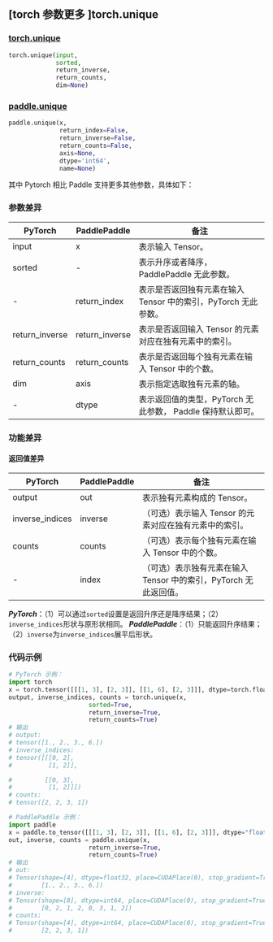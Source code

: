 ## [torch 参数更多 ]torch.unique
### [torch.unique](https://pytorch.org/docs/stable/generated/torch.unique.html?highlight=unique#torch.unique)

```python
torch.unique(input,
             sorted,
             return_inverse,
             return_counts,
             dim=None)
```

### [paddle.unique](https://www.paddlepaddle.org.cn/documentation/docs/zh/api/paddle/unique_cn.html#unique)

```python
paddle.unique(x,
              return_index=False,
              return_inverse=False,
              return_counts=False,
              axis=None,
              dtype='int64',
              name=None)
```

其中 Pytorch 相比 Paddle 支持更多其他参数，具体如下：
### 参数差异
| PyTorch       | PaddlePaddle | 备注                                                   |
| ------------- | ------------ | ------------------------------------------------------ |
| input         | x            | 表示输入 Tensor。  |
| sorted        | -            | 表示升序或者降序，PaddlePaddle 无此参数。  |
| -             | return_index | 表示是否返回独有元素在输入 Tensor 中的索引，PyTorch 无此参数。  |
| return_inverse| return_inverse| 表示是否返回输入 Tensor 的元素对应在独有元素中的索引。  |
| return_counts | return_counts| 表示是否返回每个独有元素在输入 Tensor 中的个数。  |
| dim           | axis         | 表示指定选取独有元素的轴。  |
| -         | dtype            | 表示返回值的类型，PyTorch 无此参数， Paddle 保持默认即可。  |


### 功能差异
#### 返回值差异
| PyTorch       | PaddlePaddle | 备注                                                   |
| ------------- | ------------ | ------------------------------------------------------ |
| output | out        | 表示独有元素构成的 Tensor。  |
| inverse_indices      | inverse        | （可选）表示输入 Tensor 的元素对应在独有元素中的索引。  |
| counts         | counts        | （可选）表示每个独有元素在输入 Tensor 中的个数。  |
| -          | index        | （可选）表示独有元素在输入 Tensor 中的索引，PyTorch 无此返回值。  |

***PyTorch***：（1）可以通过`sorted`设置是返回升序还是降序结果；（2）`inverse_indices`形状与原形状相同。
***PaddlePaddle***：（1）只能返回升序结果；（2）`inverse`为`inverse_indices`展平后形状。

### 代码示例
``` python
# PyTorch 示例：
import torch
x = torch.tensor([[[1, 3], [2, 3]], [[1, 6], [2, 3]]], dtype=torch.float32)
output, inverse_indices, counts = torch.unique(x,
                      sorted=True,
                      return_inverse=True,
                      return_counts=True)
# 输出
# output:
# tensor([1., 2., 3., 6.])
# inverse_indices:
# tensor([[[0, 2],
#          [1, 2]],

#         [[0, 3],
#          [1, 2]]])
# counts:
# tensor([2, 2, 3, 1])
```

``` python
# PaddlePaddle 示例：
import paddle
x = paddle.to_tensor([[[1, 3], [2, 3]], [[1, 6], [2, 3]]], dtype="float32")
out, inverse, counts = paddle.unique(x,
                      return_inverse=True,
                      return_counts=True)
# 输出
# out:
# Tensor(shape=[4], dtype=float32, place=CUDAPlace(0), stop_gradient=True,
#        [1., 2., 3., 6.])
# inverse:
# Tensor(shape=[8], dtype=int64, place=CUDAPlace(0), stop_gradient=True,
#        [0, 2, 1, 2, 0, 3, 1, 2])
# counts:
# Tensor(shape=[4], dtype=int64, place=CUDAPlace(0), stop_gradient=True,
#        [2, 2, 3, 1])
```
